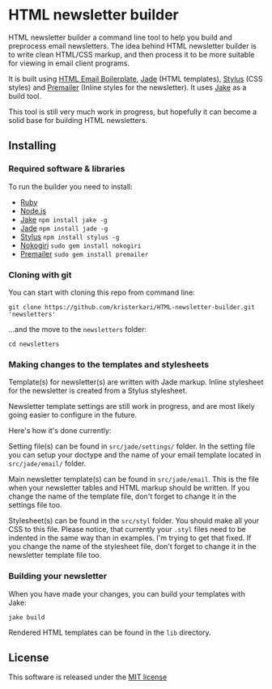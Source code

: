 # HTML newsletter builder

HTML newsletter builder a command line tool to help you build and preprocess email newsletters. The idea behind HTML newsletter builder is to write clean HTML/CSS markup, and then process it to be more suitable for viewing in email client programs.

It is built using [HTML Email Boilerplate](http://htmlemailboilerplate.com/), [Jade](http://jade-lang.com/) (HTML templates), [Stylus](http://learnboost.github.com/stylus/) (CSS styles) and [Premailer](http://premailer.dialect.ca/) (Inline styles for the newsletter). It uses [Jake](https://github.com/mde/jake) as a build tool.

This tool is still very much work in progress, but hopefully it can become a solid base for building HTML newsletters.

## Installing

### Required software & libraries

To run the builder you need to install:

* [Ruby](http://www.ruby-lang.org/en/downloads/)
* [Node.js](http://nodejs.org/#download)
* [Jake](https://github.com/mde/jake) `npm install jake -g`
* [Jade](https://github.com/visionmedia/jade) `npm install jade -g`
* [Stylus](https://github.com/LearnBoost/stylus) `npm install stylus -g`
* [Nokogiri](http://nokogiri.org/) `sudo gem install nokogiri`
* [Premailer](https://github.com/alexdunae/premailer) `sudo gem install premailer`

### Cloning with git

You can start with cloning this repo from command line:
```
git clone https://github.com/kristerkari/HTML-newsletter-builder.git 'newsletters'
```

...and the move to the `newsletters` folder:
```
cd newsletters
```

### Making changes to the templates and stylesheets

Template(s) for newsletter(s) are written with Jade markup. Inline stylesheet for the newsletter is created from a Stylus stylesheet.

Newsletter template settings are still work in progress, and are most likely going easier to configure in the future. 

Here's how it's done currently:

Setting file(s) can be found in `src/jade/settings/` folder. In the setting file you can setup your doctype and the name of your email template located in `src/jade/email/` folder.

Main newsletter template(s) can be found in `src/jade/email`. This is the file when your newsletter tables and HTML markup should be written. If you change the name of the template file, don't forget to change it in the settings file too.

Stylesheet(s) can be found in the `src/styl` folder. You should make all your CSS to this file. Please notice, that currently your `.styl` files need to be indented in the same way than in examples. I'm trying to get that fixed. If you change the name of the stylesheet file, don't forget to change it in the newsletter template file too.

### Building your newsletter

When you have made your changes, you can build your templates with Jake:
```
jake build
```

Rendered HTML templates can be found in the `lib` directory.

## License

This software is released under the [MIT license](http://www.opensource.org/licenses/MIT)